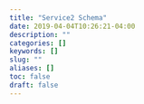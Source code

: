 ```yaml
---
title: "Service2 Schema"
date: 2019-04-04T10:26:21-04:00
description: ""
categories: []
keywords: []
slug: ""
aliases: []
toc: false
draft: false
---
```

